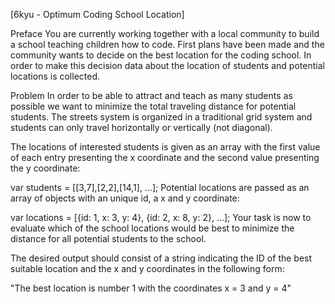 [6kyu - Optimum Coding School Location]

Preface
You are currently working together with a local community to build a school teaching children how to code. First plans have been made and 
the community wants to decide on the best location for the coding school. In order to make this decision data about the location of students 
and potential locations is collected.

Problem
In order to be able to attract and teach as many students as possible we want to minimize the total traveling distance for potential 
students. The streets system is organized in a traditional grid system and students can only travel horizontally or vertically 
(not diagonal).

The locations of interested students is given as an array with the first value of each entry presenting the x coordinate and the second 
value presenting the y coordinate:

var students = [[3,7],[2,2],[14,1], ...];
Potential locations are passed as an array of objects with an unique id, a x and y coordinate:

var locations = [{id: 1, x: 3, y: 4}, {id: 2, x: 8, y: 2}, ...];
Your task is now to evaluate which of the school locations would be best to minimize the distance for all potential students to the school.

The desired output should consist of a string indicating the ID of the best suitable location and the x and y coordinates in the following 
form:

"The best location is number 1 with the coordinates x = 3 and y = 4"